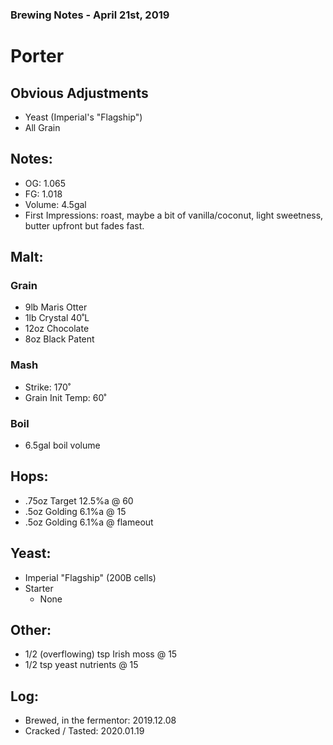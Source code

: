 ### Brewing Notes - April 21st, 2019

# Porter

## Obvious Adjustments
- Yeast (Imperial's "Flagship")
- All Grain

## Notes:
- OG: 1.065
- FG: 1.018
- Volume: 4.5gal
- First Impressions: roast, maybe a bit of vanilla/coconut, light sweetness, butter upfront but fades fast. 

## Malt:

### Grain
- 9lb Maris Otter
- 1lb Crystal 40˚L
- 12oz Chocolate
- 8oz Black Patent

### Mash

- Strike: 170˚
- Grain Init Temp: 60˚

### Boil
- 6.5gal boil volume
  
## Hops:
- .75oz Target 12.5%a @ 60
- .5oz Golding 6.1%a @ 15
- .5oz Golding 6.1%a @ flameout

## Yeast:
- Imperial "Flagship" (200B cells)
- Starter 
  - None

## Other:
- 1/2 (overflowing) tsp Irish moss @ 15
- 1/2 tsp yeast nutrients @ 15

## Log:
- Brewed, in the fermentor: 2019.12.08
- Cracked / Tasted: 2020.01.19
